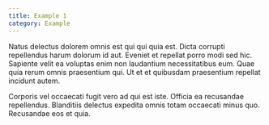 ```yaml
---
title: Example 1
category: Example
---
```


Natus delectus dolorem omnis est qui qui quia est. Dicta corrupti repellendus harum dolorum id aut. Eveniet et repellat porro modi sed hic. Sapiente velit ea voluptas enim non laudantium necessitatibus eum. Quae quia rerum omnis praesentium qui. Ut et et quibusdam praesentium repellat incidunt autem.

Corporis vel occaecati fugit vero ad qui est iste. Officia ea recusandae repellendus. Blanditiis delectus expedita omnis totam occaecati minus quo. Recusandae eos et quia.
